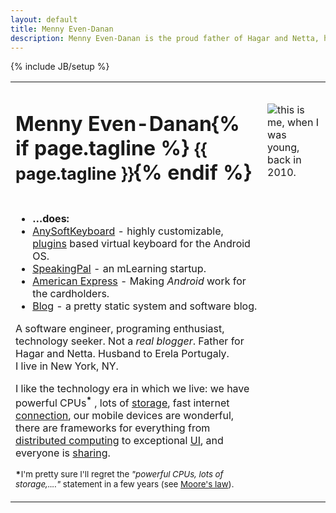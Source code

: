```yaml
---
layout: default
title: Menny Even-Danan
description: Menny Even-Danan is the proud father of Hagar and Netta, husband to Erela Portugaly. This is my software related page.
---
```

{% include JB/setup %}
<table itemscope itemtype="http://data-vocabulary.org/Person" border="0" class="bio">
<tr>
<td>
  <h1><span itemprop="name"><span itemprop="givenName">Menny</span> <span itemprop="familyName">Even-Danan</span></span>{% if page.tagline %} <small>{{ page.tagline }}</small>{% endif %}</h1>
</td>
<td><img class="bio-photo raised rotated" src="http://www.gravatar.com/avatar/fffa64472512e3e9df3519c06428224b?s=160" alt="this is me, when I was young, back in 2010." itemprop="image"/></td>
</tr>
<tr>
<td>
	<ul class="raised">
		<li><strong>&hellip;does:</strong></li>
		<li><a href="http://anysoftkeyboard.github.io" itemprop="affiliation">AnySoftKeyboard</a> - highly customizable, <a href="https://market.android.com/search?q=anysoftkeyboard&c=apps">plugins</a> based virtual keyboard for the Android OS.</li>
		<li><a href="http://www.speakingpal.com" itemprop="affiliation">SpeakingPal</a> - an mLearning startup.</li>
		<li><a href="https://play.google.com/store/apps/details?id=com.americanexpress.android.acctsvcs.us" itemprop="worksFor">American Express</a> - Making <i>Android</i> work for the cardholders.</li>
		<li><a href="/blog.html" itemprop="url">Blog</a> - a pretty static system and software blog.</li>
	</ul>
	<!-- not ready
	<ul class="raised">
		<li><strong>&hellip;finds interesting:</strong></li>
		<li><a href="http://www.google.com/reader/shared/mennyed" target="_blank">Reader</a> - articles from the web.</li>
		<li><a href="http://picasaweb.google.com/mennyed" target="_blank">Picasa</a> - photos from the world.</li>
		<li><a href="http://forrst.com/people/menny/posts" target="_blank">Forrst</a> - snippets from me and others.</li>
	</ul>
-->
<div class="bio-extra">
	<p>A <span itemprop="title">software engineer</span>, programing enthusiast, technology seeker. Not a <i>real blogger</i>. Father for <span itemprop="children">Hagar</span> and <span itemprop="children">Netta</span>. Husband to <span itemprop="spouse">Erela Portugaly.</span><br/>
	<span itemprop="address" itemscope
		  itemtype="http://data-vocabulary.org/Address">I live in <span itemprop="locality">New York</span>, <span itemprop="region">NY</span>.</span>
	</p>
	<p>I like the technology era in which we live: we have powerful CPUs<sup><b>*</b></sup> , lots of <a href="http://www.extremetech.com/computing/129183-how-big-is-the-cloud">storage</a>, fast internet <a href="http://www.bloomberg.com/slideshow/2013-07-23/top-20-where-to-find-the-world-s-fastest-internet.html">connection</a>, our mobile devices are wonderful, there are frameworks for everything from <a href="http://hadoop.apache.org/">distributed computing</a> to exceptional <a href="https://www.virag.si/2012/06/must-have-libraries-in-modern-android-developer-toolbox/">UI</a>, and everyone is <a href="https://github.com/menny">sharing</a>.
	</p>
	<p>
	<small><b>*</b>I'm pretty sure I'll regret the <i>"powerful CPUs, lots of storage,...."</i> statement in a few years (see <a href="http://en.wikipedia.org/wiki/Moore's_law" target="_blank">Moore's law</a>).</small>
</div>
</td>
</tr>
</table>




